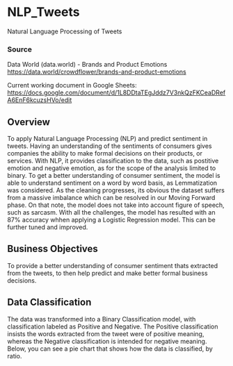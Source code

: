 # NLP_Tweets
Natural Language Processing of Tweets

### Source
Data World (data.world) - Brands and Product Emotions
https://data.world/crowdflower/brands-and-product-emotions


Current working document in Google Sheets:
https://docs.google.com/document/d/1L8DDtaTEgJddz7V3nkQzFKCeaDRefA6EnF6kcuzsHVo/edit

## Overview
To apply Natural Language Processing (NLP) and predict sentiment in tweets. Having an understanding of the sentiments of consumers gives companies the ability to make formal decisions on their products, or services. With NLP, it provides classification to the data, such as postitive emotion and negative emotion, as for the scope of the analysis limited to binary. To get a better understanding of consumer sentiment, the model is able to understand sentiment on a word by word basis, as Lemmatization was considered. As the cleaning progresses, its obvious the dataset suffers from a massive imbalance which can be resolved in our Moving Forward phase. On that note, the model does not take into account figure of speech, such as sarcasm. With all the challenges, the model has resulted with an 87% accuracy whhen applying a Logistic Regression model. This can be further tuned and improved.

## Business Objectives
To provide a better understanding of consumer sentiment thats extracted from the tweets, to then help predict and make better formal business decisions.

## Data Classification
The data was transformed into a Binary Classification model, with classification labeled as Positive and Negative. The Positive classification insists the words extracted from the tweet were of positive meaning, whereas the Negative classification is intended for negative meaning. Below, you can see a pie chart that shows how the data is classified, by ratio.


